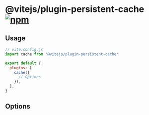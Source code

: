# @vitejs/plugin-persistent-cache [![npm](https://img.shields.io/npm/v/@vitejs/plugin-persistent-cache.svg)](https://npmjs.com/package/@vitejs/plugin-persistent-cache)

## Usage

```js
// vite.config.js
import cache from '@vitejs/plugin-persistent-cache'

export default {
  plugins: [
    cache({
      // Options
    }),
  ],
}
```

## Options
